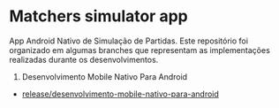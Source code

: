 # Matchers simulator app

App Android Nativo de Simulação de Partidas. Este repositório foi organizado em algumas branches que representam as implementações realizadas durante os desenvolvimentos.

1. Desenvolvimento Mobile Nativo Para Android
- [release/desenvolvimento-mobile-nativo-para-android](https://github.com/Wandersmx/matchers-simulator-app/tree/release/desenvolvimento-mobile-nativo-para-android)
